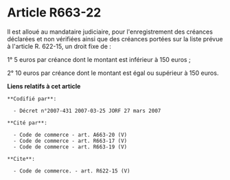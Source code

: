 # Article R663-22

Il est alloué au mandataire judiciaire, pour l'enregistrement des créances déclarées et non vérifiées ainsi que des créances
portées sur la liste prévue à l'article R. 622-15, un droit fixe de :

1° 5 euros par créance dont le montant est inférieur à 150 euros ;

2° 10 euros par créance dont le montant est égal ou supérieur à 150 euros.

**Liens relatifs à cet article**

	**Codifié par**:

	  - Décret n°2007-431 2007-03-25 JORF 27 mars 2007

	**Cité par**:

	  - Code de commerce - art. A663-20 (V)
	  - Code de commerce - art. R663-17 (V)
	  - Code de commerce - art. R663-19 (V)

	**Cite**:

	  - Code de commerce. - art. R622-15 (V)

